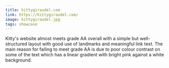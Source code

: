 ```yaml
---
title: kittygiraudel.com
link: https://kittygiraudel.com/
image: kittygiraudel.jpg
tags: showcase
---
```


Kitty's website almost meets grade AA overall with a simple but well-structured layout with good use of landmarks and meaningful link text. The main reason for failing to meet grade AA is due to poor colour contrast on some of the text which has a linear gradient with bright pink against a white background.
